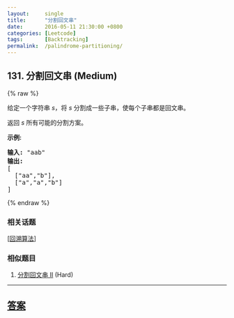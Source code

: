 ```yaml
---
layout:     single
title:      "分割回文串"
date:       2016-05-11 21:30:00 +0800
categories: [Leetcode]
tags:       [Backtracking]
permalink:  /palindrome-partitioning/
---
```


## 131. 分割回文串 (Medium)

{% raw %}

<p>给定一个字符串 <em>s</em>，将<em> s </em>分割成一些子串，使每个子串都是回文串。</p>

<p>返回 <em>s</em> 所有可能的分割方案。</p>

<p><strong>示例:</strong></p>

<pre><strong>输入:</strong>&nbsp;&quot;aab&quot;
<strong>输出:</strong>
[
  [&quot;aa&quot;,&quot;b&quot;],
  [&quot;a&quot;,&quot;a&quot;,&quot;b&quot;]
]</pre>

{% endraw %}

### 相关话题
  [[回溯算法](https://github.com/openset/leetcode/tree/master/tag/backtracking/README.md)]

### 相似题目
  1. [分割回文串 II](/palindrome-partitioning-ii) (Hard)

---

## [答案](https://github.com/openset/leetcode/tree/master/problems/palindrome-partitioning)
